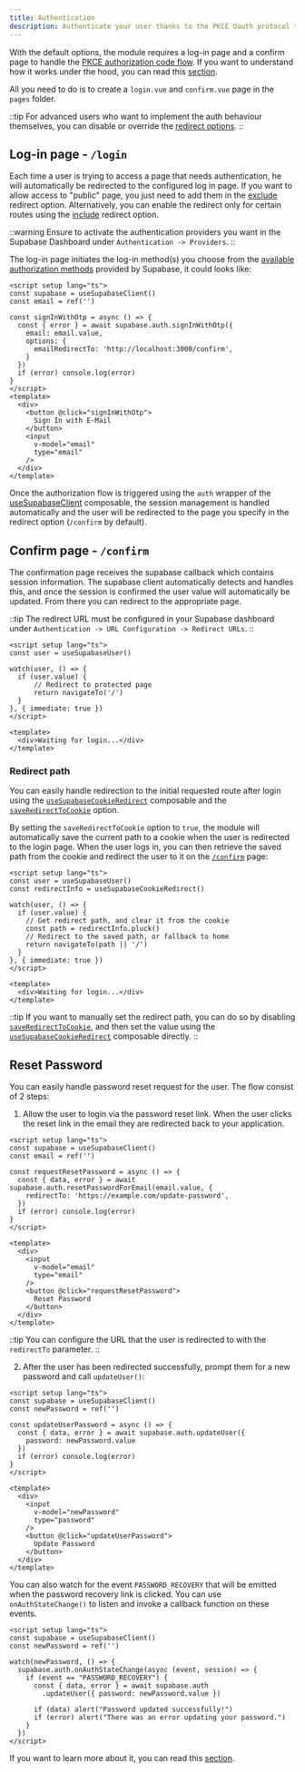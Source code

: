 ```yaml
---
title: Authentication
description: Authenticate your user thanks to the PKCE Oauth protocol that enables secure exchange of refresh and access tokens between an application and the authorization server
---
```


With the default options, the module requires a log-in page and a confirm page to handle the [PKCE authorization code flow](https://supabase.com/docs/guides/resources/glossary#pkce). If you want to understand how it works under the hood, you can read this [section](https://supabase.com/docs/guides/auth/server-side-rendering#understanding-the-authentication-flow).

All you need to do is to create a `login.vue` and `confirm.vue` page in the `pages` folder.

::tip
For advanced users who want to implement the auth behaviour themselves, you can disable or override the [redirect options](/getting-started/introduction#redirect).
::

## Log-in page - `/login`

Each time a user is trying to access a page that needs authentication, he will automatically be redirected to the configured log in page. If you want to allow access to "public" page, you just need to add them in the [exclude](/getting-started/introduction#redirectoptions) redirect option. Alternatively, you can enable the redirect only for certain routes using the [include](/getting-started/introduction#redirectoptions) redirect option.

::warning
Ensure to activate the authentication providers you want in the Supabase Dashboard under `Authentication -> Providers`.
::

The log-in page initiates the log-in method(s) you choose from the [available authorization methods](https://supabase.com/docs/reference/javascript/auth-signinwithpassword) provided by Supabase, it could looks like:

```vue [pages/login.vue]
<script setup lang="ts">
const supabase = useSupabaseClient()
const email = ref('')

const signInWithOtp = async () => {
  const { error } = await supabase.auth.signInWithOtp({
    email: email.value,
    options: {
      emailRedirectTo: 'http://localhost:3000/confirm',
    }
  })
  if (error) console.log(error)
}
</script>
<template>
  <div>
    <button @click="signInWithOtp">
      Sign In with E-Mail
    </button>
    <input
      v-model="email"
      type="email"
    />
  </div>
</template>
```

Once the authorization flow is triggered using the `auth` wrapper of the [useSupabaseClient](/composables/usesupabaseclient) composable, the session management is handled automatically and the user will be redirected to the page you specify in the redirect option (`/confirm` by default).

## Confirm page - `/confirm`

The confirmation page receives the supabase callback which contains session information. The supabase client automatically detects and handles this, and once the session is confirmed the user value will automatically be updated. From there you can redirect to the appropriate page.

::tip
The redirect URL must be configured in your Supabase dashboard under `Authentication -> URL Configuration -> Redirect URLs`.
::

```vue [pages/confirm.vue]
<script setup lang="ts">
const user = useSupabaseUser()

watch(user, () => {
  if (user.value) {
      // Redirect to protected page
      return navigateTo('/')
  }
}, { immediate: true })
</script>

<template>
  <div>Waiting for login...</div>
</template>
```

### Redirect path

You can easily handle redirection to the initial requested route after login using the [`useSupabaseCookieRedirect`](/composables/usesupabasecookieredirect) composable and the [`saveRedirectToCookie`](/getting-started/introduction#redirectoptions) option.

By setting the `saveRedirectToCookie` option to `true`, the module will automatically save the current path to a cookie when the user is redirected to the login page. When the user logs in, you can then retrieve the saved path from the cookie and redirect the user to it on the [`/confirm`](/getting-started/authentication#confirm-page-confirm) page:

```vue [pages/confirm.vue]
<script setup lang="ts">
const user = useSupabaseUser()
const redirectInfo = useSupabaseCookieRedirect()

watch(user, () => {
  if (user.value) {
    // Get redirect path, and clear it from the cookie
    const path = redirectInfo.pluck()
    // Redirect to the saved path, or fallback to home
    return navigateTo(path || '/') 
  }
}, { immediate: true })
</script>

<template>
  <div>Waiting for login...</div>
</template>
```

::tip
If you want to manually set the redirect path, you can do so by disabling [`saveRedirectToCookie`](/getting-started/introduction#redirectoptions), and then set the value using the  [`useSupabaseCookieRedirect`](/composables/usesupabasecookieredirect) composable directly.
::

## Reset Password

You can easily handle password reset request for the user. The flow consist of 2 steps:

1. Allow the user to login via the password reset link. When the user clicks the reset link in the email they are redirected back to your application.


```vue [pages/confirm.vue]
<script setup lang="ts">
const supabase = useSupabaseClient()
const email = ref('')

const requestResetPassword = async () => {
  const { data, error } = await supabase.auth.resetPasswordForEmail(email.value, {
    redirectTo: 'https://example.com/update-password',
  })
  if (error) console.log(error)
}
</script>

<template>
  <div>
    <input
      v-model="email"
      type="email"
    />
    <button @click="requestResetPassword">
      Reset Password
    </button>
  </div>
</template>
```

::tip
You can configure the URL that the user is redirected to with the `redirectTo` parameter. 
::

2. After the user has been redirected successfully, prompt them for a new password and call `updateUser()`:


```vue [pages/confirm.vue]
<script setup lang="ts">
const supabase = useSupabaseClient()
const newPassword = ref('')

const updateUserPassword = async () => {
  const { data, error } = await supabase.auth.updateUser({
    password: newPassword.value
  })
  if (error) console.log(error)
}
</script>

<template>
  <div>
    <input
      v-model="newPassword"
      type="password"
    />
    <button @click="updateUserPassword">
      Update Password
    </button>
  </div>
</template>
```

You can also watch for the event `PASSWORD_RECOVERY` that will be emitted when the password recovery link is clicked. You can use `onAuthStateChange()` to listen and invoke a callback function on these events.


```vue [pages/confirm.vue]
<script setup lang="ts">
const supabase = useSupabaseClient()
const newPassword = ref('')

watch(newPassword, () => {
  supabase.auth.onAuthStateChange(async (event, session) => {
    if (event == "PASSWORD_RECOVERY") {
      const { data, error } = await supabase.auth
        .updateUser({ password: newPassword.value })

      if (data) alert("Password updated successfully!")
      if (error) alert("There was an error updating your password.")
    }
  })
</script>
```

If you want to learn more about it, you can read this [section](https://supabase.com/docs/reference/javascript/auth-resetpasswordforemail).

